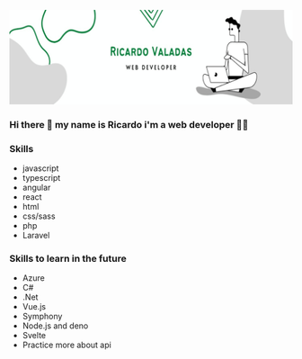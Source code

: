  ![Header](https://github.com/RicardoValadas/RicardoValadas/blob/main/header.png)

### Hi there 👋 my name is Ricardo i'm a web developer :technologist:


### Skills
* javascript
* typescript
* angular
* react
* html
* css/sass
* php
* Laravel

### Skills to learn in the future
* Azure
* C#
* .Net
* Vue.js
* Symphony
* Node.js and deno
* Svelte
* Practice more about api


